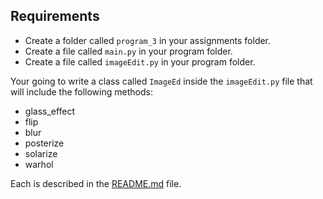 ## Requirements

- Create a folder called `program_3` in your assignments folder.
- Create a file called `main.py` in your program folder.
- Create a file called `imageEdit.py` in your program folder.

Your going to write a class called `ImageEd` inside the `imageEdit.py` file that will include the following methods:
- glass_effect
- flip
- blur
- posterize
- solarize
- warhol

Each is described in the [README.md](./README.md) file. 

